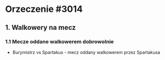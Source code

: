 # Orzeczenie #3014

## 1. Walkowery na mecz
### 1.1 Mecze oddane walkowerem dobrowolnie
- Burymistrz vs Spartakus - mecz oddany walkowerem przez Spartakusa
